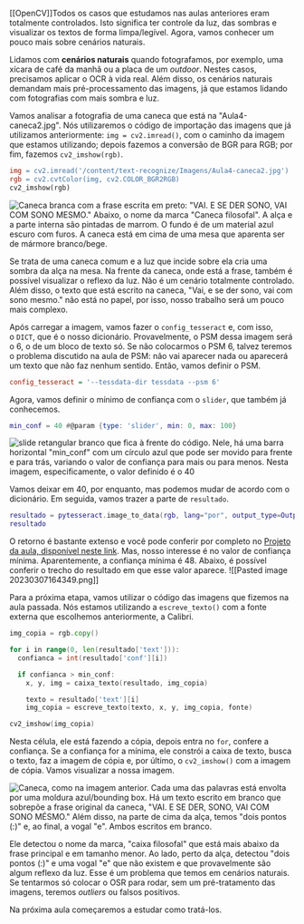 [[OpenCV]]Todos os casos que estudamos nas aulas anteriores eram totalmente controlados. Isto significa ter controle da luz, das sombras e visualizar os textos de forma limpa/legível. Agora, vamos conhecer um pouco mais sobre cenários naturais.

Lidamos com **cenários naturais** quando fotografamos, por exemplo, uma xícara de café da manhã ou a placa de um _outdoor_. Nestes casos, precisamos aplicar o OCR à vida real. Além disso, os cenários naturais demandam mais pré-processamento das imagens, já que estamos lidando com fotografias com mais sombra e luz.

Vamos analisar a fotografia de uma caneca que está na "Aula4-caneca2.jpg". Nós utilizaremos o código de importação das imagens que já utilizamos anteriormente: `img = cv2.imread()`, com o caminho da imagem que estamos utilizando; depois fazemos a conversão de BGR para RGB; por fim, fazemos `cv2_imshow(rgb)`.

```makefile
img = cv2.imread('/content/text-recognize/Imagens/Aula4-caneca2.jpg')
rgb = cv2.cvtColor(img, cv2.COLOR_BGR2RGB)
cv2_imshow(rgb)
```

![Caneca branca com a frase escrita em preto: "VAI. E SE DER SONO, VAI COM SONO MESMO." Abaixo, o nome da marca "Caneca filosofal". A alça e a parte interna são pintadas de marrom. O fundo é de um material azul escuro com furos. A caneca está em cima de uma mesa que aparenta ser de mármore branco/bege.](https://cdn1.gnarususercontent.com.br/1/563691/c9e5b225-f787-4994-a19a-b1b1b290f763.png)

Se trata de uma caneca comum e a luz que incide sobre ela cria uma sombra da alça na mesa. Na frente da caneca, onde está a frase, também é possível visualizar o reflexo da luz. Não é um cenário totalmente controlado. Além disso, o texto que está escrito na caneca, "Vai, e se der sono, vai com sono mesmo." não está no papel, por isso, nosso trabalho será um pouco mais complexo.

Após carregar a imagem, vamos fazer o `config_tesseract` e, com isso, o `DICT`, que é o nosso dicionário. Provavelmente, o PSM dessa imagem será o 6, o de um bloco de texto só. Se não colocarmos o PSM 6, talvez teremos o problema discutido na aula de PSM: não vai aparecer nada ou aparecerá um texto que não faz nenhum sentido. Então, vamos definir o PSM.

```ini
config_tesseract = '--tessdata-dir tessdata --psm 6'
```

Agora, vamos definir o mínimo de confiança com o `slider`, que também já conhecemos.

```lua
min_conf = 40 #@param {type: 'slider', min: 0, max: 100}
```

![slide retangular branco que fica à frente do código. Nele, há uma barra horizontal "min_conf" com um círculo azul que pode ser movido para frente e para trás, variando o valor de confiança para mais ou para menos. Nesta imagem, especificamente, o valor definido é o 40](https://cdn1.gnarususercontent.com.br/1/563691/62c608bb-179a-4e28-b7c0-5d7238546e81.png)

Vamos deixar em 40, por enquanto, mas podemos mudar de acordo com o dicionário. Em seguida, vamos trazer a parte de `resultado`.

```lua
resultado = pytesseract.image_to_data(rgb, lang="por", output_type=Output.DICT, config=config_tesseract)
resultado
```

O retorno é bastante extenso e você pode conferir por completo no [Projeto da aula, disponível neste link](https://github.com/alura-cursos/text-recognize/tree/main/Notebooks/Aula%204). Mas, nosso interesse é no valor de confiança mínima. Aparentemente, a confiança mínima é 48. Abaixo, é possível conferir o trecho do resultado em que esse valor aparece.
![[Pasted image 20230307164349.png]]

Para a próxima etapa, vamos utilizar o código das imagens que fizemos na aula passada. Nós estamos utilizando a `escreve_texto()` com a fonte externa que escolhemos anteriormente, a Calibri.

```go
img_copia = rgb.copy()

for i in range(0, len(resultado['text'])):
  confianca = int(resultado['conf'][i])

  if confianca > min_conf:
    x, y, img = caixa_texto(resultado, img_copia)

    texto = resultado['text'][i]
    img_copia = escreve_texto(texto, x, y, img_copia, fonte)

cv2_imshow(img_copia)
```

Nesta célula, ele está fazendo a cópia, depois entra no `for`, confere a confiança. Se a confiança for a mínima, ele constrói a caixa de texto, busca o texto, faz a imagem de cópia e, por último, o `cv2_imshow()` com a imagem de cópia. Vamos visualizar a nossa imagem.

![Caneca, como na imagem anterior. Cada uma das palavras está  envolta por uma moldura azul/bounding box. Há um texto escrito em branco que sobrepõe a frase original da caneca, "VAI. E SE DER, SONO, VAI COM SONO MÉSMO." Além disso, na parte de cima da alça, temos "dois pontos (:)" e, ao final, a vogal "e". Ambos escritos em branco.](https://cdn1.gnarususercontent.com.br/1/563691/89c94898-2720-491b-a33f-fc7d2bf4656e.png)

Ele detectou o nome da marca, "caixa filosofal" que está mais abaixo da frase principal e em tamanho menor. Ao lado, perto da alça, detectou "dois pontos (:)" e uma vogal "e" que não existem e que provavelmente são algum reflexo da luz. Esse é um problema que temos em cenários naturais. Se tentarmos só colocar o OSR para rodar, sem um pré-tratamento das imagens, teremos _outliers_ ou falsos positivos.

Na próxima aula começaremos a estudar como tratá-los.
